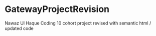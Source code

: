 # GatewayProjectRevision
Nawaz Ul Haque Coding 10 cohort 
project revised with semantic html / updated code
